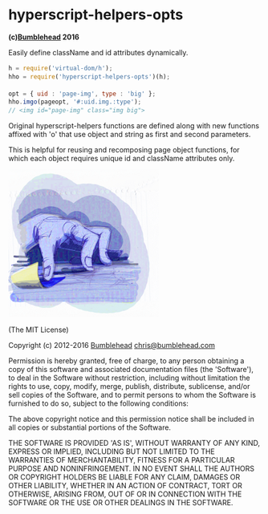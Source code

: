 hyperscript-helpers-opts
========================
**(c)[Bumblehead][0] 2016**

Easily define className and id attributes dynamically.

```javascript
h = require('virtual-dom/h');
hho = require('hyperscript-helpers-opts')(h);
  
opt = { uid : 'page-img', type : 'big' };
hho.imgo(pageopt, '#:uid.img.:type');
// <img id="page-img" class="img big">
```

Original hyperscript-helpers functions are defined along with new functions
affixed with 'o' that use object and string as first and second parameters.

This is helpful for reusing and recomposing page object functions, for which
each object requires unique id and className attributes only.


[0]: http://www.bumblehead.com                            "bumblehead"

![scrounge](https://github.com/iambumblehead/scroungejs/raw/master/img/hand.png)

(The MIT License)

Copyright (c) 2012-2016 [Bumblehead][0] <chris@bumblehead.com>

Permission is hereby granted, free of charge, to any person obtaining a copy of this software and associated documentation files (the 'Software'), to deal in the Software without restriction, including without limitation the rights to use, copy, modify, merge, publish, distribute, sublicense, and/or sell copies of the Software, and to permit persons to whom the Software is furnished to do so, subject to the following conditions:

The above copyright notice and this permission notice shall be included in all copies or substantial portions of the Software.

THE SOFTWARE IS PROVIDED 'AS IS', WITHOUT WARRANTY OF ANY KIND, EXPRESS OR IMPLIED, INCLUDING BUT NOT LIMITED TO THE WARRANTIES OF MERCHANTABILITY, FITNESS FOR A PARTICULAR PURPOSE AND NONINFRINGEMENT. IN NO EVENT SHALL THE AUTHORS OR COPYRIGHT HOLDERS BE LIABLE FOR ANY CLAIM, DAMAGES OR OTHER LIABILITY, WHETHER IN AN ACTION OF CONTRACT, TORT OR OTHERWISE, ARISING FROM, OUT OF OR IN CONNECTION WITH THE SOFTWARE OR THE USE OR OTHER DEALINGS IN THE SOFTWARE.
